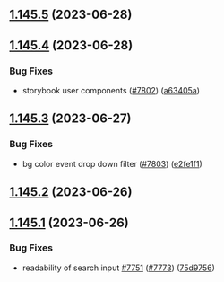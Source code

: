 ## [1.145.5](https://github.com/EddieHubCommunity/LinkFree/compare/v1.145.4...v1.145.5) (2023-06-28)



## [1.145.4](https://github.com/EddieHubCommunity/LinkFree/compare/v1.145.3...v1.145.4) (2023-06-28)


### Bug Fixes

* storybook user components ([#7802](https://github.com/EddieHubCommunity/LinkFree/issues/7802)) ([a63405a](https://github.com/EddieHubCommunity/LinkFree/commit/a63405a8d154d00f6f77bddf55cccb1162c8d6d1))



## [1.145.3](https://github.com/EddieHubCommunity/LinkFree/compare/v1.145.2...v1.145.3) (2023-06-27)


### Bug Fixes

* bg color event drop down filter ([#7803](https://github.com/EddieHubCommunity/LinkFree/issues/7803)) ([e2fe1f1](https://github.com/EddieHubCommunity/LinkFree/commit/e2fe1f149be39ee16a5e2734fa28118352b3448d))



## [1.145.2](https://github.com/EddieHubCommunity/LinkFree/compare/v1.145.1...v1.145.2) (2023-06-26)



## [1.145.1](https://github.com/EddieHubCommunity/LinkFree/compare/v1.145.0...v1.145.1) (2023-06-26)


### Bug Fixes

* readability of search input [#7751](https://github.com/EddieHubCommunity/LinkFree/issues/7751) ([#7773](https://github.com/EddieHubCommunity/LinkFree/issues/7773)) ([75d9756](https://github.com/EddieHubCommunity/LinkFree/commit/75d9756773fc90a6a953c289dc19a482449b611e))



